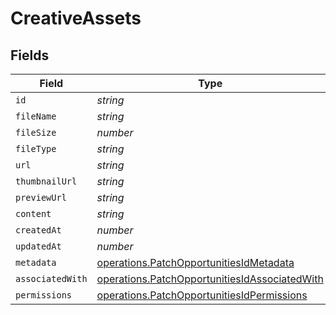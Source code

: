 # CreativeAssets


## Fields

| Field                                                                                                          | Type                                                                                                           | Required                                                                                                       | Description                                                                                                    |
| -------------------------------------------------------------------------------------------------------------- | -------------------------------------------------------------------------------------------------------------- | -------------------------------------------------------------------------------------------------------------- | -------------------------------------------------------------------------------------------------------------- |
| `id`                                                                                                           | *string*                                                                                                       | :heavy_minus_sign:                                                                                             | N/A                                                                                                            |
| `fileName`                                                                                                     | *string*                                                                                                       | :heavy_minus_sign:                                                                                             | N/A                                                                                                            |
| `fileSize`                                                                                                     | *number*                                                                                                       | :heavy_minus_sign:                                                                                             | N/A                                                                                                            |
| `fileType`                                                                                                     | *string*                                                                                                       | :heavy_minus_sign:                                                                                             | N/A                                                                                                            |
| `url`                                                                                                          | *string*                                                                                                       | :heavy_minus_sign:                                                                                             | N/A                                                                                                            |
| `thumbnailUrl`                                                                                                 | *string*                                                                                                       | :heavy_minus_sign:                                                                                             | N/A                                                                                                            |
| `previewUrl`                                                                                                   | *string*                                                                                                       | :heavy_minus_sign:                                                                                             | N/A                                                                                                            |
| `content`                                                                                                      | *string*                                                                                                       | :heavy_minus_sign:                                                                                             | N/A                                                                                                            |
| `createdAt`                                                                                                    | *number*                                                                                                       | :heavy_minus_sign:                                                                                             | N/A                                                                                                            |
| `updatedAt`                                                                                                    | *number*                                                                                                       | :heavy_minus_sign:                                                                                             | N/A                                                                                                            |
| `metadata`                                                                                                     | [operations.PatchOpportunitiesIdMetadata](../../models/operations/patchopportunitiesidmetadata.md)             | :heavy_minus_sign:                                                                                             | N/A                                                                                                            |
| `associatedWith`                                                                                               | [operations.PatchOpportunitiesIdAssociatedWith](../../models/operations/patchopportunitiesidassociatedwith.md) | :heavy_minus_sign:                                                                                             | N/A                                                                                                            |
| `permissions`                                                                                                  | [operations.PatchOpportunitiesIdPermissions](../../models/operations/patchopportunitiesidpermissions.md)       | :heavy_minus_sign:                                                                                             | N/A                                                                                                            |